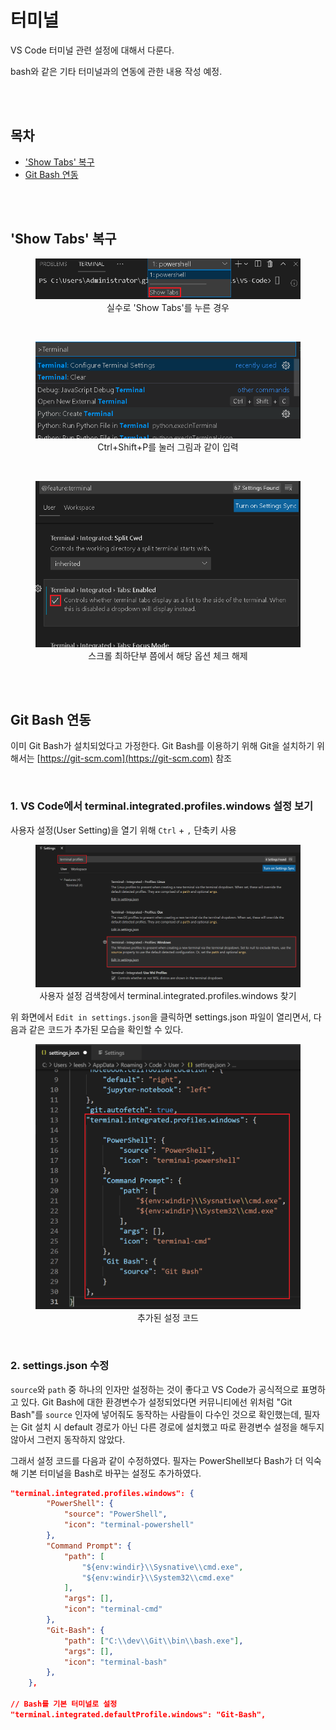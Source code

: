 # 터미널
<p>VS Code 터미널 관련 설정에 대해서 다룬다.</p>
<p>bash와 같은 기타 터미널과의 연동에 관한 내용 작성 예정.</p>

<br><br>

## 목차
<p>

- ['Show Tabs' 복구](#'show-Tabs'-복구)
- [Git Bash 연동](#git-bash-연동)
</p>

<br><br>

## 'Show Tabs' 복구
<div align='center'>
  <figure>
    <img src="./resources/1.png" alt="그림1">
    <div align="center"><figcation>실수로 'Show Tabs'를 누른 경우</figcation></div>
  </figure>
</div>

<br>

<div align='center'>
  <figure>
    <img src="./resources/2.png" alt="그림2">
    <div align="center"><figcation>Ctrl+Shift+P를 눌러 그림과 같이 입력</figcation></div>
  </figure>
</div>

<br>

<div align='center'>
  <figure>
    <img src="./resources/3.png" alt="그림3">
    <div align="center"><figcation>스크롤 최하단부 쯤에서 해당 옵션 체크 해제</figcation></div>
  </figure>
</div>

<br><br>

## Git Bash 연동
<p>

이미 Git Bash가 설치되었다고 가정한다. Git Bash를 이용하기 위해 Git을 설치하기 위해서는 [https://git-scm.com](https://git-scm.com) 참조
</p>

<br>

### 1. VS Code에서 terminal.integrated.profiles.windows 설정 보기
<p>

사용자 설정(User Setting)을 열기 위해 `Ctrl` + `,` 단축키 사용

  <div align='center'>
    <figure>
      <img src="./resources/settings에서 검색 - terminal.integrated.profiles.windows.png" width="600" alt="settings에서 검색 - terminal.integrated.profiles.windows">
      <div align="center"><figcation>사용자 설정 검색창에서 terminal.integrated.profiles.windows 찾기</figcation></div>
    </figure>
  </div>
</p>

<p>

위 화면에서 `Edit in settings.json`을 클릭하면 settings.json 파일이 열리면서, 다음과 같은 코드가 추가된 모습을 확인할 수 있다.

<div align='center'>
    <figure>
      <img src="./resources/terminal profile - Edit in settings.json을 클릭했을 때.png" width="600" alt="terminal profile - Edit in settings.json을 클릭했을 때">
      <div align="center"><figcation>추가된 설정 코드</figcation></div>
    </figure>
  </div>
</p>

<br>

### 2. settings.json 수정
<p>

`source`와 `path` 중 하나의 인자만 설정하는 것이 좋다고 VS Code가 공식적으로 표명하고 있다. Git Bash에 대한 환경변수가 설정되었다면 커뮤니티에선 위처럼 "Git Bash"를 `source` 인자에 넣어줘도 동작하는 사람들이 다수인 것으로 확인했는데, 필자는 Git 설치 시 default 경로가 아닌 다른 경로에 설치했고 따로 환경변수 설정을 해두지 않아서 그런지 동작하지 않았다.
</p>
<p>

그래서 설정 코드를 다음과 같이 수정하였다. 필자는 PowerShell보다 Bash가 더 익숙해 기본 터미널을 Bash로 바꾸는 설정도 추가하였다.
```json
"terminal.integrated.profiles.windows": {
        "PowerShell": {
            "source": "PowerShell",
            "icon": "terminal-powershell"
        },
        "Command Prompt": {
            "path": [
                "${env:windir}\\Sysnative\\cmd.exe",
                "${env:windir}\\System32\\cmd.exe"
            ],
            "args": [],
            "icon": "terminal-cmd"
        },
        "Git-Bash": {
            "path": ["C:\\dev\\Git\\bin\\bash.exe"],
            "args": [],
            "icon": "terminal-bash"
        },
    },

// Bash를 기본 터미널로 설정
"terminal.integrated.defaultProfile.windows": "Git-Bash",
```
</p>